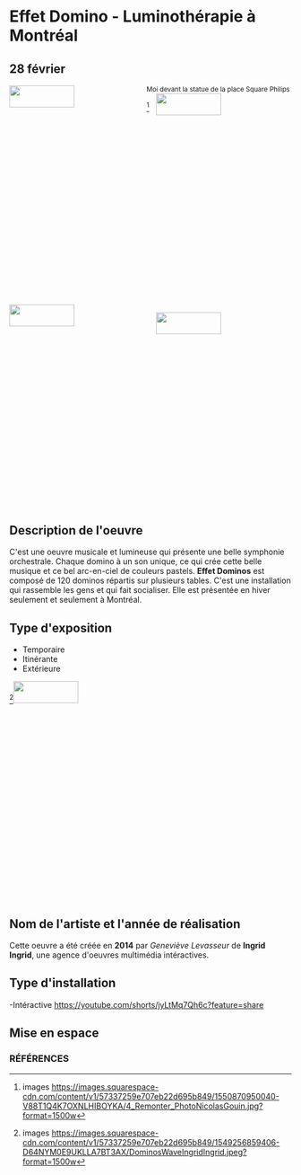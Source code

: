 # Effet Domino - Luminothérapie à Montréal
## 28 février
<sub> Moi devant la statue de la place Square Philips </sub>
<img align="left" width="48%" height="10%" src="https://github.com/FOXTROTDELTALIMA/H23_V13_inspirations_LAFRENIERE/blob/main/fichier_Orale_Luminoth%C3%A9rapie/Images/Square-Victoria.png">
<img align="right" width="48%" height="10%" src="https://github.com/FOXTROTDELTALIMA/H23_V13_inspirations_LAFRENIERE/blob/main/fichier_Orale_Luminoth%C3%A9rapie/Images/dominos-lum.png">

[^1]<img align="left" width="48%" height="10%" src="https://github.com/FOXTROTDELTALIMA/H23_V13_inspirations_LAFRENIERE/blob/main/fichier_Orale_Luminoth%C3%A9rapie/Images/4_Remonter_PhotoNicolasGouin.jpg">
<img align="right" width="48%" height="10%" src="https://github.com/FOXTROTDELTALIMA/H23_V13_inspirations_LAFRENIERE/blob/main/fichier_Orale_Luminoth%C3%A9rapie/Images/dominos-lum.png">

## Description de l'oeuvre
C'est une oeuvre musicale et lumineuse qui présente une belle symphonie orchestrale. Chaque domino à un son unique, ce qui crée cette belle musique et ce bel arc-en-ciel de couleurs pastels. **Effet Dominos** est composé de 120 dominos répartis sur plusieurs tables. C'est une installation qui rassemble les gens et qui fait socialiser. Elle est présentée en hiver seulement et seulement à Montréal.

## Type d'exposition
- Temporaire
- Itinérante
- Extérieure

[^2]<img width="48%" height="10%" src="https://github.com/FOXTROTDELTALIMA/H23_V13_inspirations_LAFRENIERE/blob/main/fichier_Orale_Luminoth%C3%A9rapie/Images/DominosWaveIngridIngrid.jpeg">

## Nom de l'artiste et l'année de réalisation 
Cette oeuvre a été créée en **2014** par _Geneviève Levasseur_ de **Ingrid Ingrid**, une agence d'oeuvres multimédia intéractives.

## Type d'installation
-Intéractive
https://youtube.com/shorts/jyLtMq7Qh6c?feature=share

## Mise en espace




### RÉFÉRENCES
[^1]: images https://images.squarespace-cdn.com/content/v1/57337259e707eb22d695b849/1550870950040-V88T1Q4K7OXNLHIBOYKA/4_Remonter_PhotoNicolasGouin.jpg?format=1500w
[^2]: images https://images.squarespace-cdn.com/content/v1/57337259e707eb22d695b849/1549256859406-D64NYM0E9UKLLA7BT3AX/DominosWaveIngridIngrid.jpeg?format=1500w
